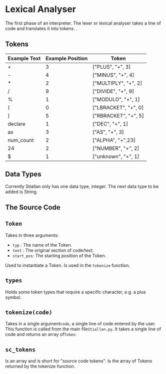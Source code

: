 # Lexical Analyser
The first phase of an interpreter. The lexer or lexical analyser takes a line of code and translates it into tokens. .

## Tokens

|  Example Text | Example Position  |  Token |
| ------------ | ------------ | ------------ |
| +  | 3  | ["PLUS", "+", 3]  |
| -  | 4  | ["MINUS", "+", 4]   |
| *  | 2  | ["MULTIPLY", "+", 2]  |
| /  | 9 | ["DIVIDE", "+", 9]   |
| %  | 1  | ["MODULO", "+", 1]   |
| (  | 0  | ["LBRACKET", "+", 0]   |
| )  | 5  | ["RBRACKET", "+", 5]   |
| declare  | 1  | ["DEC", "+", 1]   |
| as  | 3  | ["AS", "+", 3]   |
| num_count  | 2  | ["ALPHA", "+",23]   |
| 24  | 2 | ["NUMBER", "+", 2]  |
| $ | 1 | ["unknown", "+", 1]  |

## Data Types
Currently Stiallan only has one data type, integer. The next data type to be added is String.

## The Source Code

## `Token`
Takes in three arguments:
- `typ` : The name of the Token.
- `text` : The original section of code/text.
- `start_pos`: The starting position of the Token.

Used to instantiate a Token. Is used in the `tokenize` function.

## `types`
Holds some token types that require a specific character, e.g. a plus symbol. 
##  `tokenize(code)`
Takes in a single argument`code`, a single line of code entered by the user. This function is called from the main file`Stiallan.py`. It takes a single line of code and returns an array of`Token`.
## `sc_tokens`
Is an array and is short for "source code tokens". Is the array of Tokens returned by the tokenize function.
